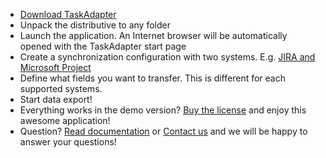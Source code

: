 * [Download TaskAdapter](/download)
* Unpack the distributive to any folder
* Launch the application. An Internet browser will be automatically opened with the TaskAdapter start page
* Create a synchronization configuration with two systems. E.g. [JIRA and Microsoft Project]()
* Define what fields you want to transfer. This is different for each supported systems.
* Start data export!
* Everything works in the demo version? [Buy the license](/buy) and enjoy this awesome application!
* Question? [Read documentation](/docs) or [Contact us](/contacts) and we will be happy to answer your questions!




